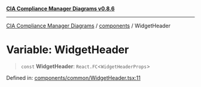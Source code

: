 [**CIA Compliance Manager Diagrams v0.8.6**](../../README.md)

***

[CIA Compliance Manager Diagrams](../../modules.md) / [components](../README.md) / WidgetHeader

# Variable: WidgetHeader

> `const` **WidgetHeader**: `React.FC`\<`WidgetHeaderProps`\>

Defined in: [components/common/WidgetHeader.tsx:11](https://github.com/Hack23/cia-compliance-manager/blob/050a250237d6f621490781dbdf95155919f35aed/src/components/common/WidgetHeader.tsx#L11)
